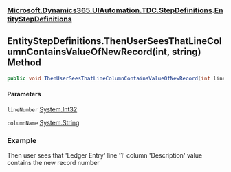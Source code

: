 ### [Microsoft.Dynamics365.UIAutomation.TDC.StepDefinitions](Microsoft.Dynamics365.UIAutomation.TDC.StepDefinitions.md 'Microsoft.Dynamics365.UIAutomation.TDC.StepDefinitions').[EntityStepDefinitions](EntityStepDefinitions.md 'Microsoft.Dynamics365.UIAutomation.TDC.StepDefinitions.EntityStepDefinitions')

## EntityStepDefinitions.ThenUserSeesThatLineColumnContainsValueOfNewRecord(int, string) Method

```csharp
public void ThenUserSeesThatLineColumnContainsValueOfNewRecord(int lineNumber, string columnName);
```
#### Parameters

<a name='Microsoft.Dynamics365.UIAutomation.TDC.StepDefinitions.EntityStepDefinitions.ThenUserSeesThatLineColumnContainsValueOfNewRecord(int,string).lineNumber'></a>

`lineNumber` [System.Int32](https://docs.microsoft.com/en-us/dotnet/api/System.Int32 'System.Int32')

<a name='Microsoft.Dynamics365.UIAutomation.TDC.StepDefinitions.EntityStepDefinitions.ThenUserSeesThatLineColumnContainsValueOfNewRecord(int,string).columnName'></a>

`columnName` [System.String](https://docs.microsoft.com/en-us/dotnet/api/System.String 'System.String')

### Example
Then user sees that 'Ledger Entry' line '1' column 'Description' value contains the new record number